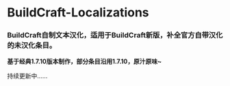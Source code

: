 # BuildCraft-Localizations
### BuildCraft自制文本汉化，适用于BuildCraft新版，补全官方自带汉化的未汉化条目。  
 **基于经典1.7.10版本制作，部分条目沿用1.7.10，原汁原味~**  
 
 持续更新中……

